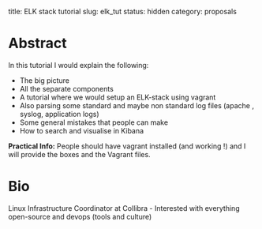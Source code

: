 title: ELK stack tutorial
slug: elk_tut
status: hidden
category: proposals

# Abstract
In this tutorial I would explain the following:

- The big picture
- All the separate components
- A tutorial where we would setup an ELK-stack using vagrant
- Also parsing some standard and maybe non standard log files (apache ,
  syslog, application logs)
- Some general mistakes that people can make
- How to search and visualise in Kibana

**Practical Info:**
People should have vagrant installed (and working !) and I will provide the
boxes and the Vagrant files.

# Bio
Linux Infrastructure Coordinator at Collibra - Interested with everything
open-source and devops (tools and culture)


